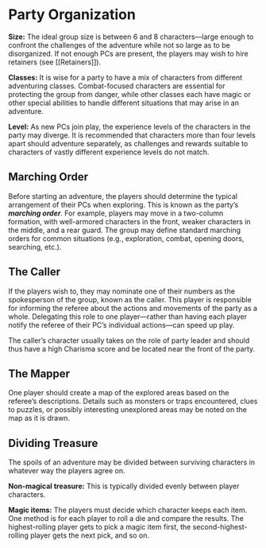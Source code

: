 # Party Organization

**Size:** The ideal group size is between 6 and 8 characters—large enough to confront the challenges of the adventure while not so large as to be disorganized. If not enough PCs are present, the players may wish to hire retainers (see [[Retainers]]).

**Classes:** It is wise for a party to have a mix of characters from different adventuring classes. Combat-focused characters are essential for protecting the group from danger, while other classes each have magic or other special abilities to handle different situations that may arise in an adventure.

**Level:** As new PCs join play, the experience levels of the characters in the party may diverge. It is recommended that characters more than four levels apart should adventure separately, as challenges and rewards suitable to characters of vastly different experience levels do not match.

## Marching Order

Before starting an adventure, the players should determine the typical arrangement of their PCs when exploring. This is known as the party’s ***marching order***. For example, players may move in a two-column formation, with well-armored characters in the front, weaker characters in the middle, and a rear guard. The group may define standard marching orders for common situations (e.g., exploration, combat, opening doors, searching, etc.).

## The Caller

If the players wish to, they may nominate one of their numbers as the spokesperson of the group, known as the caller. This player is responsible for informing the referee about the actions and movements of the party as a whole. Delegating this role to one player—rather than having each player notify the referee of their PC’s individual actions—can speed up play.

The caller’s character usually takes on the role of party leader and should thus have a high Charisma score and be located near the front of the party.

## The Mapper

One player should create a map of the explored areas based on the referee’s descriptions. Details such as monsters or traps encountered, clues to puzzles, or possibly interesting unexplored areas may be noted on the map as it is drawn.

## Dividing Treasure

The spoils of an adventure may be divided between surviving characters in whatever way the players agree on.

**Non-magical treasure:** This is typically divided evenly between player characters.

**Magic items:** The players must decide which character keeps each item. One method is for each player to roll a die and compare the results. The highest-rolling player gets to pick a magic item first, the second-highest-rolling player gets the next pick, and so on.